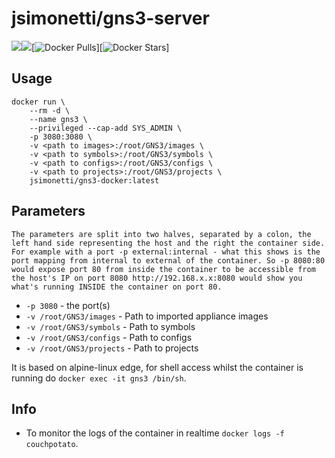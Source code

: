 # jsimonetti/gns3-server
[![](https://images.microbadger.com/badges/version/jsimonetti/gns3-server.svg)](https://microbadger.com/images/jsimonetti/gns3-server "Get your own version badge on microbadger.com")[![](https://images.microbadger.com/badges/image/jsimonetti/gns3-server.svg)](https://microbadger.com/images/jsimonetti/gns3-server "Get your own image badge on microbadger.com")[![Docker Pulls](https://img.shields.io/docker/pulls/jsimonetti/gns3-server.svg)][![Docker Stars](https://img.shields.io/docker/stars/jsimonetti/gns3-server.svg)]


## Usage

```
docker run \
    --rm -d \
    --name gns3 \
    --privileged --cap-add SYS_ADMIN \
    -p 3080:3080 \
    -v <path to images>:/root/GNS3/images \
    -v <path to symbols>:/root/GNS3/symbols \
    -v <path to configs>:/root/GNS3/configs \
    -v <path to projects>:/root/GNS3/projects \
    jsimonetti/gns3-docker:latest 
```

## Parameters

`The parameters are split into two halves, separated by a colon, the left hand side representing the host and the right the container side. 
For example with a port -p external:internal - what this shows is the port mapping from internal to external of the container.
So -p 8080:80 would expose port 80 from inside the container to be accessible from the host's IP on port 8080
http://192.168.x.x:8080 would show you what's running INSIDE the container on port 80.`


* `-p 3080` - the port(s)
* `-v /root/GNS3/images` - Path to imported appliance images
* `-v /root/GNS3/symbols` - Path to symbols
* `-v /root/GNS3/configs` - Path to configs
* `-v /root/GNS3/projects` - Path to projects

It is based on alpine-linux edge, for shell access whilst the container is running do `docker exec -it gns3 /bin/sh`.

## Info

* To monitor the logs of the container in realtime `docker logs -f couchpotato`.
